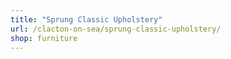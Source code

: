 ```yaml
---
title: "Sprung Classic Upholstery"
url: /clacton-on-sea/sprung-classic-upholstery/
shop: furniture
---
```

